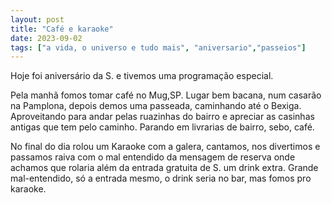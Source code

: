 ```yaml
---
layout: post
title: "Café e karaoke"
date: 2023-09-02
tags: ["a vida, o universo e tudo mais", "aniversario","passeios"]
---
```

Hoje foi aniversário da S. e tivemos uma programação especial.  

Pela manhã fomos tomar café no Mug,SP. Lugar bem bacana, num casarão na Pamplona, depois demos uma passeada, caminhando até o Bexiga. Aproveitando para andar pelas ruazinhas do bairro e apreciar as casinhas antigas que tem pelo caminho. Parando em livrarias de bairro, sebo, café.  

No final do dia rolou um Karaoke com a galera, cantamos, nos divertimos e passamos raiva com o mal entendido da mensagem de reserva onde achamos que rolaria além da entrada gratuita de S. um drink extra. Grande mal-entendido, só a entrada mesmo, o drink seria no bar, mas fomos pro karaoke.